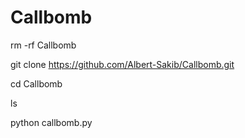 # Callbomb
rm -rf Callbomb

git clone https://github.com/Albert-Sakib/Callbomb.git

cd Callbomb

ls

python callbomb.py
